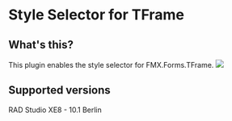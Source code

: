 # Style Selector for TFrame

## What's this?

This plugin enables the style selector for FMX.Forms.TFrame.
![](http://i.imgur.com/ZNw1eJ8.png)

## Supported versions

RAD Studio XE8 - 10.1 Berlin
